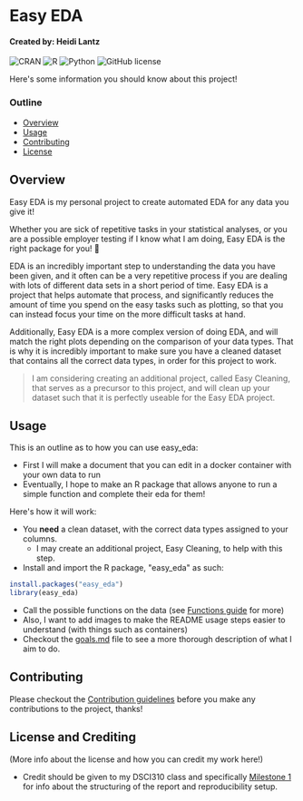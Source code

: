 # Easy EDA
#### Created by: Heidi Lantz

![CRAN](https://img.shields.io/cran/v/ggplot2)
![R](https://img.shields.io/badge/R-4.2.0-blue?logo=R) 
![Python](https://img.shields.io/badge/python-3.8+-blue)
![GitHub license](https://img.shields.io/github/license/hlan22/easy_eda)

Here's some information you should know about this project!

### Outline
- [Overview](#overview)
- [Usage](#usage)
- [Contributing](#contributing)
- [License](#license-and-crediting)

## Overview 

Easy EDA is my personal project to create automated EDA for any data you give it!

Whether you are sick of repetitive tasks in your statistical analyses, or you are a possible employer testing if I know what I am doing, 
Easy EDA is the right package for you! :tada:

EDA is an incredibly important step to understanding the data you have been given, 
and it often can be a very repetitive process if you are dealing with lots of different data sets in a short period of time.
Easy EDA is a project that helps automate that process, 
and significantly reduces the amount of time you spend on the easy tasks such as plotting,
so that you can instead focus your time on the more difficult tasks at hand.

Additionally, Easy EDA is a more complex version of doing EDA, 
and will match the right plots depending on the comparison of your data types.
That is why it is incredibly important to make sure you have a cleaned dataset 
that contains all the correct data types, in order for this project to work.

> I am considering creating an additional project, 
called Easy Cleaning, that serves as a precursor to this project,
and will clean up your dataset such that it is perfectly useable for the Easy EDA project.

## Usage

This is an outline as to how you can use easy_eda:

- First I will make a document that you can edit in a docker container with your own data to run
- Eventually, I hope to make an R package that allows anyone to run a simple function and complete their eda for them!

Here's how it will work:
  * You **need** a clean dataset, with the correct data types assigned to your columns.
    * I may create an additional project, Easy Cleaning, to help with this step.
  * Install and import the R package, "easy_eda" as such:

```r
install.packages("easy_eda")
library(easy_eda)
```

  * Call the possible functions on the data (see [Functions guide](package_usage.md) for more)
  * Also, I want to add images to make the README usage steps easier to understand (with things such as containers)
  * Checkout the [goals.md](goals.md) file to see a more thorough description of what I aim to do.

## Contributing

Please checkout the [Contribution guidelines](CONTRIBUTING.md) before you make any contributions to the project, thanks!

## License and Crediting

(More info about the license and how you can credit my work here!)

* Credit should be given to my DSCI310 class and specifically [Milestone 1](https://ubc-dsci.github.io/dsci-310-student/project/m1.html) for info about the structuring of the report and reproducibility setup.
